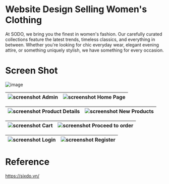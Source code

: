 # Website Design Selling Women's Clothing

At SODO, we bring you the finest in women's fashion. Our carefully curated collections feature the latest trends, timeless classics, and everything in between. Whether you're looking for chic everyday wear, elegant evening attire, or something uniquely stylish, we have something for every occasion.

# Screen Shot

![image](https://github.com/user-attachments/assets/a639b951-d46a-4683-9873-e77dd3d5aae7)

![screenshot](https://github.com/user-attachments/assets/c78eb90d-d66c-457a-a37f-32acf3ccc690) Admin | ![screenshot](https://github.com/user-attachments/assets/f1ea4c17-5209-4d01-95bb-71b3d3391773) Home Page |
|-|-|

![screenshot](https://github.com/user-attachments/assets/b25d1ff7-a294-4182-9c8f-2dd3f24b269f) Product Details | ![screenshot](https://github.com/user-attachments/assets/d4ebee96-538d-4655-9996-b61ebd09d443) New Products |
|-|-|

![screenshot](https://github.com/user-attachments/assets/bb768271-042d-4d2f-91e4-404d93c60f29) Cart | ![screenshot](https://github.com/user-attachments/assets/16bfb408-d344-46f3-a395-8004adac6099) Proceed to order |
|-|-|

![screenshot](https://github.com/user-attachments/assets/a21afa2d-becd-4874-94f1-f1087d2bb0cb)  Login | ![screenshot](https://github.com/user-attachments/assets/5c17cb2d-a7bd-436d-ae82-4445a70c5aef) Register|
|-|-|

# Reference
<a>https://sixdo.vn/</a>
